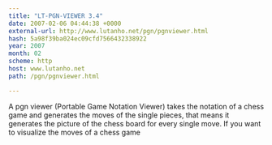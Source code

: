 ```yaml
---
title: "LT-PGN-VIEWER 3.4"
date: 2007-02-06 04:44:38 +0000
external-url: http://www.lutanho.net/pgn/pgnviewer.html
hash: 5a98f39ba024ec09cfd7566432338922
year: 2007
month: 02
scheme: http
host: www.lutanho.net
path: /pgn/pgnviewer.html

---
```


A pgn viewer (Portable Game Notation Viewer) takes the notation of a chess game and generates the moves of the single pieces, that means it generates the picture of the chess board for every single move. If you want to visualize the moves of a chess game
